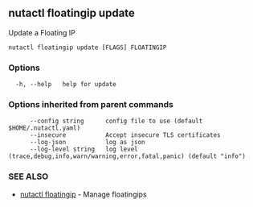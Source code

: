## nutactl floatingip update

Update a Floating IP

```
nutactl floatingip update [FLAGS] FLOATINGIP
```

### Options

```
  -h, --help   help for update
```

### Options inherited from parent commands

```
      --config string      config file to use (default $HOME/.nutactl.yaml)
      --insecure           Accept insecure TLS certificates
      --log-json           log as json
      --log-level string   log level (trace,debug,info,warn/warning,error,fatal,panic) (default "info")
```

### SEE ALSO

* [nutactl floatingip](nutactl_floatingip.md)	 - Manage floatingips

